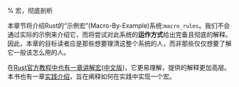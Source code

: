 % 宏，彻底剖析

本章节将介绍Rust的“示例宏”(Macro-By-Example)系统:`macro_rules`。我们不会通过实际的示例来介绍它，而将尝试对此系统的**运作方式**给出完备且彻底的解释。因此，本章的目标读者应是那些想要理清这整个系统的人，而非那些仅仅想要了解它一般该怎么用的人。

在[Rust官方教程中也有一章讲解宏](http://doc.rust-lang.org/book/macros.html)([中文版](https://kaisery.gitbooks.io/rust-book-chinese/content/content/Macros%20%E5%AE%8F.html))，它更易理解，提供的解释更加高层。本书也有一章[实践介绍](pim-README.md)，旨在阐释如何在实践中实现一个宏。
